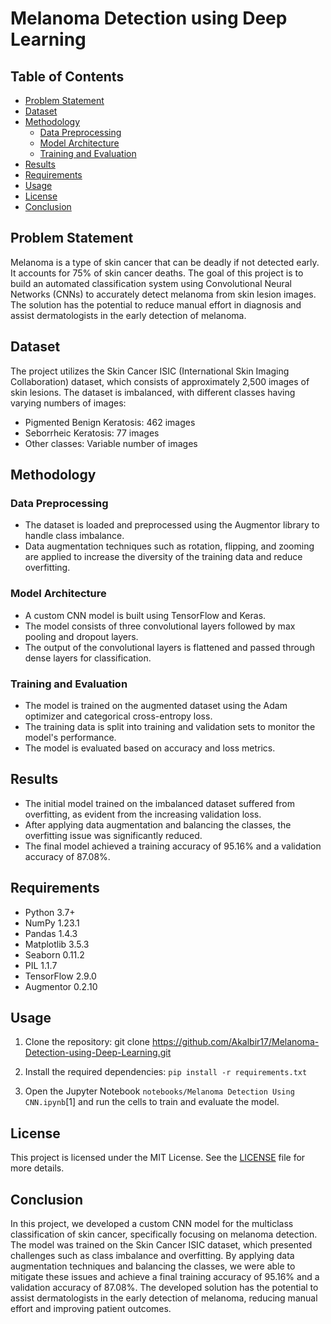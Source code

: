 # Melanoma Detection using Deep Learning

## Table of Contents
- [Problem Statement](#problem-statement)
- [Dataset](#dataset)
- [Methodology](#methodology)
  - [Data Preprocessing](#data-preprocessing)
  - [Model Architecture](#model-architecture)
  - [Training and Evaluation](#training-and-evaluation)
- [Results](#results)
- [Requirements](#requirements)
- [Usage](#usage)
- [License](#license)
- [Conclusion](#conclusion)

## Problem Statement
Melanoma is a type of skin cancer that can be deadly if not detected early. It accounts for 75% of skin cancer deaths. The goal of this project is to build an automated classification system using Convolutional Neural Networks (CNNs) to accurately detect melanoma from skin lesion images. The solution has the potential to reduce manual effort in diagnosis and assist dermatologists in the early detection of melanoma.

## Dataset
The project utilizes the Skin Cancer ISIC (International Skin Imaging Collaboration) dataset, which consists of approximately 2,500 images of skin lesions. The dataset is imbalanced, with different classes having varying numbers of images:
- Pigmented Benign Keratosis: 462 images
- Seborrheic Keratosis: 77 images
- Other classes: Variable number of images

## Methodology

### Data Preprocessing
- The dataset is loaded and preprocessed using the Augmentor library to handle class imbalance.
- Data augmentation techniques such as rotation, flipping, and zooming are applied to increase the diversity of the training data and reduce overfitting.

### Model Architecture
- A custom CNN model is built using TensorFlow and Keras.
- The model consists of three convolutional layers followed by max pooling and dropout layers.
- The output of the convolutional layers is flattened and passed through dense layers for classification.

### Training and Evaluation
- The model is trained on the augmented dataset using the Adam optimizer and categorical cross-entropy loss.
- The training data is split into training and validation sets to monitor the model's performance.
- The model is evaluated based on accuracy and loss metrics.

## Results
- The initial model trained on the imbalanced dataset suffered from overfitting, as evident from the increasing validation loss.
- After applying data augmentation and balancing the classes, the overfitting issue was significantly reduced.
- The final model achieved a training accuracy of 95.16% and a validation accuracy of 87.08%.

## Requirements
- Python 3.7+
- NumPy 1.23.1
- Pandas 1.4.3
- Matplotlib 3.5.3
- Seaborn 0.11.2
- PIL 1.1.7
- TensorFlow 2.9.0
- Augmentor 0.2.10

## Usage
1. Clone the repository: git clone https://github.com/Akalbir17/Melanoma-Detection-using-Deep-Learning.git
   
2. Install the required dependencies: `pip install -r requirements.txt`

3. Open the Jupyter Notebook `notebooks/Melanoma Detection Using CNN.ipynb`[1] and run the cells to train and evaluate the model.

## License
This project is licensed under the MIT License. See the [LICENSE](LICENSE) file for more details.

## Conclusion
In this project, we developed a custom CNN model for the multiclass classification of skin cancer, specifically focusing on melanoma detection. The model was trained on the Skin Cancer ISIC dataset, which presented challenges such as class imbalance and overfitting. By applying data augmentation techniques and balancing the classes, we were able to mitigate these issues and achieve a final training accuracy of 95.16% and a validation accuracy of 87.08%. The developed solution has the potential to assist dermatologists in the early detection of melanoma, reducing manual effort and improving patient outcomes.
